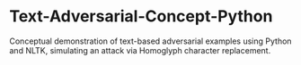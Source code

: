 # Text-Adversarial-Concept-Python
Conceptual demonstration of text-based adversarial examples using Python and NLTK, simulating an attack via Homoglyph character replacement.
